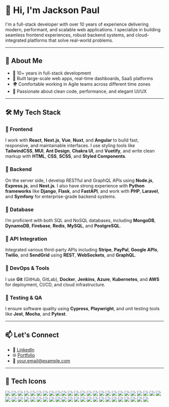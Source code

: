 # 👋 Hi, I'm Jackson Paul

I'm a full-stack developer with over 10 years of experience delivering modern, performant, and scalable web applications. I specialize in building seamless frontend experiences, robust backend systems, and cloud-integrated platforms that solve real-world problems.

---

## 🧠 About Me

- 💼 10+ years in full-stack development
- 🚀 Built large-scale web apps, real-time dashboards, SaaS platforms
- 🌍 Comfortable working in Agile teams across different time zones
- 🧩 Passionate about clean code, performance, and elegant UI/UX

---

## 🛠️ My Tech Stack

### 🚀 Frontend
I work with **React**, **Next.js**, **Vue**, **Nuxt**, and **Angular** to build fast, responsive, and maintainable interfaces. I use styling tools like **TailwindCSS**, **MUI**, **Ant Design**, **Chakra UI**, and **Vuetify**, and write clean markup with **HTML**, **CSS**, **SCSS**, and **Styled Components**.

### 🚀 Backend
On the server side, I develop RESTful and GraphQL APIs using **Node.js**, **Express.js**, and **Nest.js**. I also have strong experience with **Python frameworks** like **Django**, **Flask**, and **FastAPI**, and work with **PHP**, **Laravel**, and **Symfony** for enterprise-grade backend systems.

### 🚀 Database
I’m proficient with both SQL and NoSQL databases, including **MongoDB**, **DynamoDB**, **Firebase**, **Redis**, **MySQL**, and **PostgreSQL**.

### 🚀 API Integration
Integrated various third-party APIs including **Stripe**, **PayPal**, **Google APIs**, **Twilio**, and **SendGrid** using **REST**, **WebSockets**, and **GraphQL**.

### 🚀 DevOps & Tools
I use **Git** (GitHub, GitLab), **Docker**, **Jenkins**, **Azure**, **Kubernetes**, and **AWS** for deployment, CI/CD, and cloud infrastructure.

### 🚀 Testing & QA
I ensure software quality using **Cypress**, **Playwright**, and unit testing tools like **Jest**, **Mocha**, and **Pytest**.

---

## 📫 Let's Connect

- 💼 [LinkedIn](https://linkedin.com/in/yourprofile)
- 🌐 [Portfolio](https://your-portfolio.com)
- 📧 your.email@example.com

---

## 🧩 Tech Icons

<p align="left">
  <!-- Frontend -->
  <img src="https://img.shields.io/badge/React-61DAFB?logo=react&logoColor=000&style=flat-square" />
  <img src="https://img.shields.io/badge/Next.js-000?logo=next.js&logoColor=white&style=flat-square" />
  <img src="https://img.shields.io/badge/Vue-4FC08D?logo=vue.js&logoColor=white&style=flat-square" />
  <img src="https://img.shields.io/badge/Nuxt-00DC82?logo=nuxt.js&logoColor=white&style=flat-square" />
  <img src="https://img.shields.io/badge/Angular-DD0031?logo=angular&logoColor=white&style=flat-square" />
  <img src="https://img.shields.io/badge/TailwindCSS-06B6D4?logo=tailwind-css&logoColor=white&style=flat-square" />
  <img src="https://img.shields.io/badge/MUI-007FFF?logo=mui&logoColor=white&style=flat-square" />
  <img src="https://img.shields.io/badge/AntDesign-0170FE?logo=ant-design&logoColor=white&style=flat-square" />
  <img src="https://img.shields.io/badge/Chakra_UI-319795?logo=chakraui&logoColor=white&style=flat-square" />
  <img src="https://img.shields.io/badge/Vuetify-1867C0?logo=vuetify&logoColor=white&style=flat-square" />
  <img src="https://img.shields.io/badge/TypeScript-3178C6?logo=typescript&logoColor=white&style=flat-square" />
  <img src="https://img.shields.io/badge/JavaScript-F7DF1E?logo=javascript&logoColor=000&style=flat-square" />
  <img src="https://img.shields.io/badge/HTML-E34F26?logo=html5&logoColor=white&style=flat-square" />
  <img src="https://img.shields.io/badge/CSS-1572B6?logo=css3&logoColor=white&style=flat-square" />
  <img src="https://img.shields.io/badge/SASS-CC6699?logo=sass&logoColor=white&style=flat-square" />
  <img src="https://img.shields.io/badge/Bootstrap-7952B3?logo=bootstrap&logoColor=white&style=flat-square" />

  <!-- Backend -->
  <img src="https://img.shields.io/badge/Node.js-339933?logo=node.js&logoColor=white&style=flat-square" />
  <img src="https://img.shields.io/badge/Express.js-000000?logo=express&logoColor=white&style=flat-square" />
  <img src="https://img.shields.io/badge/NestJS-E0234E?logo=nestjs&logoColor=white&style=flat-square" />
  <img src="https://img.shields.io/badge/Python-3776AB?logo=python&logoColor=white&style=flat-square" />
  <img src="https://img.shields.io/badge/Django-092E20?logo=django&logoColor=white&style=flat-square" />
  <img src="https://img.shields.io/badge/Flask-000000?logo=flask&logoColor=white&style=flat-square" />
  <img src="https://img.shields.io/badge/FastAPI-009688?logo=fastapi&logoColor=white&style=flat-square" />
  <img src="https://img.shields.io/badge/Laravel-FF2D20?logo=laravel&logoColor=white&style=flat-square" />
  <img src="https://img.shields.io/badge/Symfony-000000?logo=symfony&logoColor=white&style=flat-square" />

  <!-- Database -->
  <img src="https://img.shields.io/badge/MongoDB-47A248?logo=mongodb&logoColor=white&style=flat-square" />
  <img src="https://img.shields.io/badge/DynamoDB-4053D6?logo=amazon-dynamodb&logoColor=white&style=flat-square" />
  <img src="https://img.shields.io/badge/Firebase-FFCA28?logo=firebase&logoColor=000&style=flat-square" />
  <img src="https://img.shields.io/badge/Redis-DC382D?logo=redis&logoColor=white&style=flat-square" />
  <img src="https://img.shields.io/badge/MySQL-4479A1?logo=mysql&logoColor=white&style=flat-square" />
  <img src="https://img.shields.io/badge/PostgreSQL-4169E1?logo=postgresql&logoColor=white&style=flat-square" />

  <!-- APIs -->
  <img src="https://img.shields.io/badge/GraphQL-E10098?logo=graphql&logoColor=white&style=flat-square" />
  <img src="https://img.shields.io/badge/REST_API-25A162?style=flat-square" />
  <img src="https://img.shields.io/badge/Stripe-008CDD?logo=stripe&logoColor=white&style=flat-square" />
  <img src="https://img.shields.io/badge/PayPal-00457C?logo=paypal&logoColor=white&style=flat-square" />
  <img src="https://img.shields.io/badge/Twilio-F22F46?logo=twilio&logoColor=white&style=flat-square" />
  <img src="https://img.shields.io/badge/Google_Cloud-4285F4?logo=google&logoColor=white&style=flat-square" />

  <!-- DevOps -->
  <img src="https://img.shields.io/badge/Git-F05032?logo=git&logoColor=white&style=flat-square" />
  <img src="https://img.shields.io/badge/Docker-2496ED?logo=docker&logoColor=white&style=flat-square" />
  <img src="https://img.shields.io/badge/Jenkins-D24939?logo=jenkins&logoColor=white&style=flat-square" />
  <img src="https://img.shields.io/badge/Azure-0078D4?logo=microsoft-azure&logoColor=white&style=flat-square" />
  <img src="https://img.shields.io/badge/Kubernetes-326CE5?logo=kubernetes&logoColor=white&style=flat-square" />
  <img src="https://img.shields.io/badge/AWS-232F3E?logo=amazon-aws&logoColor=white&style=flat-square" />

  <!-- Testing -->
  <img src="https://img.shields.io/badge/Cypress-17202C?logo=cypress&logoColor=white&style=flat-square" />
  <img src="https://img.shields.io/badge/Playwright-2EAD33?style=flat-square" />
  <img src="https://img.shields.io/badge/Jest-C21325?logo=jest&logoColor=white&style=flat-square" />
  <img src="https://img.shields.io/badge/Mocha-8D6748?logo=mocha&logoColor=white&style=flat-square" />
  <img src="https://img.shields.io/badge/Pytest-3776AB?logo=python&logoColor=white&style=flat-square" />
</p>
